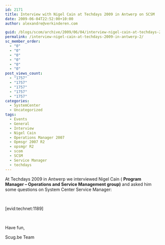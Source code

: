 ```yaml
---
id: 2171
title: Interview with Nigel Cain at Techdays 2009 in Antwerp on SCSM
date: 2009-06-04T22:52:00+10:00
author: alexandre@verkinderen.com

guid: /blogs/scom/archive/2009/06/04/interview-nigel-cain-at-techdays-2009-in-antwerp.aspx
permalink: /interview-nigel-cain-at-techdays-2009-in-antwerp-2/
sc_member_order:
  - "0"
  - "0"
  - "0"
  - "0"
  - "0"
  - "0"
post_views_count:
  - "1757"
  - "1757"
  - "1757"
  - "1757"
  - "1757"
categories:
  - SystemCenter
  - Uncategorized
tags:
  - Events
  - General
  - Interview
  - Nigel Cain
  - Operations Manager 2007
  - Opmsgr 2007 R2
  - opsmgr R2
  - scom
  - SCSM
  - Service Manager
  - techdays
---
```

At Techdays 2009 in Antwerp we interviewed Nigel Cain ( **Program Manager &#8211; Operations and Service Management group)** and asked him some questions on System Center Service Manager:

&nbsp;

[evid:technet:1189]

&nbsp;

Have fun,

Scug.be Team
